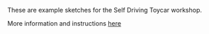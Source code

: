 These are example sketches for the Self Driving Toycar workshop.

More information and instructions [here](https://wiki.hackersanddesigners.nl/mediawiki/index.php/Self-driving_Toycar)